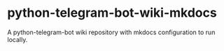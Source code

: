 # python-telegram-bot-wiki-mkdocs
A python-telegram-bot wiki repository with mkdocs configuration to run locally.   
